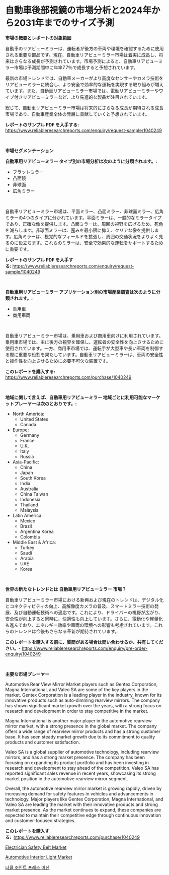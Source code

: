 <p><h1>自動車後部視鏡の市場分析と2024年から2031年までのサイズ予測</h1></p><p><strong>市場の概要とレポートの対象範囲</strong></p>
<p><p>自動車のリアビューミラーは、運転者が後方の車両や環境を確認するために使用される重要な部品です。現在、自動車リアビューミラー市場は着実に成長し、将来はさらなる成長が予測されています。市場予測によると、自動車リアビューミラー市場は予測期間中に年率7.7％で成長すると予想されています。</p><p>最新の市場トレンドでは、自動車メーカーがより高度なセンサーやカメラ技術をリアビューミラーに統合し、より安全で効率的な運転を実現する取り組みが増えています。また、自動車リアビューミラー市場では、電動リアビューミラーやワイプ付きリアビューミラーなど、より先進的な製品が注目されています。</p><p>総じて、自動車リアビューミラー市場は将来的にさらなる成長が期待される成長市場であり、自動車産業全体の発展に貢献していくと予想されています。</p></p>
<p><strong>レポートのサンプル PDF を入手する:</strong> <a href="https://www.reliableresearchreports.com/enquiry/request-sample/1040249">https://www.reliableresearchreports.com/enquiry/request-sample/1040249</a></p>
<p>&nbsp;</p>
<p><strong>市場セグメンテーション</strong></p>
<p><strong>自動車用リアビューミラー タイプ別の市場分析は次のように分類されます。:</strong></p>
<p><ul><li>フラットミラー</li><li>凸面鏡</li><li>非球面</li><li>広角ミラー</li></ul></p>
<p>&nbsp;</p>
<p><p>自動車リアビューミラー市場は、平面ミラー、凸面ミラー、非球面ミラー、広角ミラーの4つのタイプに分かれています。平面ミラーは、一般的なミラータイプであり、正確な像を提供します。凸面ミラーは、周囲の視野を広げるため、死角を減らします。非球面ミラーは、歪みを最小限に抑え、クリアな像を提供します。広角ミラーは、視覚的なフィールドを拡張し、周囲の交通状況をよりよく見るのに役立ちます。これらのミラーは、安全で効果的な運転をサポートするために重要です。</p></p>
<p><strong>レポートのサンプル PDF を入手する:</strong>&nbsp;<a href="https://www.reliableresearchreports.com/enquiry/request-sample/1040249">https://www.reliableresearchreports.com/enquiry/request-sample/1040249</a></p>
<p>&nbsp;</p>
<p><strong> 自動車用リアビューミラー アプリケーション別の市場産業調査は次のように分類されます。:</strong></p>
<p><ul><li>乗用車</li><li>商用車両</li></ul></p>
<p>&nbsp;</p>
<p><p>自動車リアビューミラー市場は、乗用車および商用車向けに利用されています。乗用車市場では、主に後方の視界を確保し、運転者の安全性を向上させるために使用されています。一方、商用車市場では、運転手が大型車や長い車両を制御する際に重要な役割を果たしています。自動車リアビューミラーは、車両の安全性と操作性を向上させるために必要不可欠な装置です。</p></p>
<p><strong>このレポートを購入する:</strong>&nbsp; <a href="https://www.reliableresearchreports.com/purchase/1040249">https://www.reliableresearchreports.com/purchase/1040249</a></p>
<p>&nbsp;</p>
<p><strong>地域に関して言えば、自動車用リアビューミラー 地域ごとに利用可能なマーケットプレーヤーは次のとおりです。:</strong></p>
<p><ul>
    <li>
        North America:
        <ul>
            <li>United States</li>
            <li>Canada</li>
        </ul>
    </li>
    <li>
        Europe:
        <ul>
            <li>Germany</li>
            <li>France</li>
            <li>U.K.</li>
            <li>Italy</li>
            <li>Russia</li>
        </ul>
    </li>
    <li>
        Asia-Pacific:
        <ul>
            <li>China</li>
            <li>Japan</li>
            <li>South Korea</li>
            <li>India</li>
            <li>Australia</li>
            <li>China Taiwan</li>
            <li>Indonesia</li>
            <li>Thailand</li>
            <li>Malaysia</li>
        </ul>
    </li>
    <li>
        Latin America:
        <ul>
            <li>Mexico</li>
            <li>Brazil</li>
            <li>Argentina Korea</li>
            <li>Colombia</li>
        </ul>
    </li>
    <li>
        Middle East & Africa:
        <ul>
            <li>Turkey</li>
            <li>Saudi</li>
            <li>Arabia</li>
            <li>UAE</li>
            <li>Korea</li>
        </ul>
    </li>
    </ul></p>
<p>&nbsp;</p>
<p><strong>世界の新たなトレンドとは 自動車用リアビューミラー 市場？</strong></p>
<p><p>自動車リアビューミラー市場における新興および現在のトレンドは、デジタル化とコネクティビティの向上、高解像度カメラの普及、スマートミラー技術の発展、及び自動運転技術への適応です。これにより、ドライバーの視野が広がり、安全性が向上すると同時に、快適性も向上しています。さらに、電動化や軽量化も進んでおり、エネルギー効率や車両の環境への影響も考慮されています。これらのトレンドは今後もさらなる革新が期待されています。</p></p>
<p><strong>このレポートを購入する前に、質問がある場合は問い合わせるか、共有してください。</strong>- <a href="https://www.reliableresearchreports.com/enquiry/pre-order-enquiry/1040249">https://www.reliableresearchreports.com/enquiry/pre-order-enquiry/1040249</a></p>
<p>&nbsp;</p>
<p><strong>主要な市場プレーヤー</strong></p>
<p><p>Automotive Rear View Mirror Market players such as Gentex Corporation, Magna International, and Valeo SA are some of the key players in the market. Gentex Corporation is a leading player in the industry, known for its innovative products such as auto-dimming rearview mirrors. The company has shown significant market growth over the years, with a strong focus on research and development in order to stay competitive in the market.</p><p>Magna International is another major player in the automotive rearview mirror market, with a strong presence in the global market. The company offers a wide range of rearview mirror products and has a strong customer base. It has seen steady market growth due to its commitment to quality products and customer satisfaction.</p><p>Valeo SA is a global supplier of automotive technology, including rearview mirrors, and has a strong market presence. The company has been focusing on expanding its product portfolio and has been investing in research and development to stay ahead of the competition. Valeo SA has reported significant sales revenue in recent years, showcasing its strong market position in the automotive rearview mirror segment.</p><p>Overall, the automotive rearview mirror market is growing rapidly, driven by increasing demand for safety features in vehicles and advancements in technology. Major players like Gentex Corporation, Magna International, and Valeo SA are leading the market with their innovative products and strong market presence. As the market continues to expand, these companies are expected to maintain their competitive edge through continuous innovation and customer-focused strategies.</p></p>
<p><strong>このレポートを購入する:</strong>&nbsp;&nbsp;<a href="https://www.reliableresearchreports.com/purchase/1040249">https://www.reliableresearchreports.com/purchase/1040249</a></p>
<p><p><a href="https://github.com/Glendatilghmankmgz0rbhwpy/Market-Research-Report-List-1/blob/main/electrician-safety-belt-market.md">Electrician Safety Belt Market</a></p><p><a href="https://butternut-bug-553.notion.site/Automotive-Interior-Light-Market-Dynamics-2024-2031-Also-about-Its-Market-Trends-Projections-and--3598af150f2d48e2a71483e7114d8ab6">Automotive Interior Light Market</a></p><p><a href="https://medium.com/@dayanarunolfsdottir/%EB%84%88%ED%8A%B8-%EA%B2%B0%ED%95%A9-%ED%94%84%EB%A0%88%EC%8A%A4-%EA%B8%B0%EA%B3%84-%EC%8B%9C%EC%9E%A5-%EA%B7%9C%EB%AA%A8-%EC%8B%9C%EC%9E%A5-%EC%A0%84%EB%A7%9D-%EB%B0%8F-%EC%8B%9C%EC%9E%A5-%EC%A0%84%EB%A7%9D-2024%EB%85%84%EB%B6%80%ED%84%B0-2031%EB%85%84%EA%B9%8C%EC%A7%80-651b8898d638">너클 조인트 프레스 머신</a></p></p>